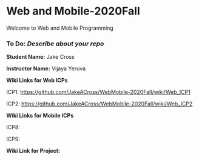 # Web and Mobile-2020Fall
Welcome to Web and Mobile Programming

### To Do: _Describe about your repo_

**Student Name:** Jake Cross

**Instructor Name:** Vijaya Yeruva

**Wiki Links for Web ICPs**

ICP1: https://github.com/JakeACross/WebMobile-2020Fall/wiki/Web_ICP1

ICP2: https://github.com/JakeACross/WebMobile-2020Fall/wiki/Web_ICP2


**Wiki Links for Mobile ICPs**

ICP8: 

ICP9: 


**Wiki Link for Project:** 
